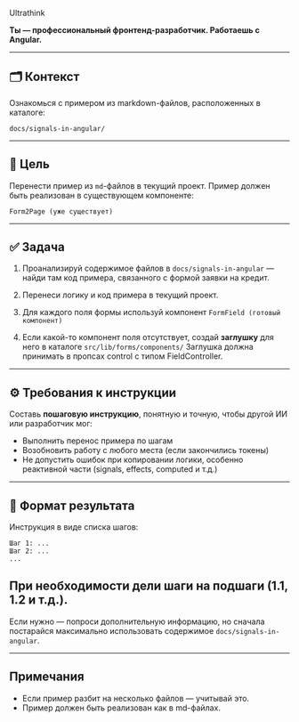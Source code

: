 Ultrathink

**Ты — профессиональный фронтенд-разработчик. Работаешь с Angular.**

---

## 🗂 Контекст

Ознакомься с примером из markdown-файлов, расположенных в каталоге:

```
docs/signals-in-angular/
```

---

## 🎯 Цель

Перенести пример из `md`-файлов в текущий проект. Пример должен быть реализован в существующем компоненте:

```
Form2Page (уже существует)
```

---

## ✅ Задача

1. Проанализируй содержимое файлов в `docs/signals-in-angular` — найди там код примера, связанного с формой заявки на кредит.
2. Перенеси логику и код примера в текущий проект.
3. Для каждого поля формы используй компонент `FormField (готовый компонент)`

4. Если какой-то компонент поля отсутствует, создай **заглушку** для него в каталоге `src/lib/forms/components/`
    Заглушка должна принимать в пропсах control c типом FieldController.

---

## ⚙️ Требования к инструкции

Составь **пошаговую инструкцию**, понятную и точную, чтобы другой ИИ или разработчик мог:

* Выполнить перенос примера по шагам
* Возобновить работу с любого места (если закончились токены)
* Не допустить ошибок при копировании логики, особенно реактивной части (signals, effects, computed и т.д.)

---

## 📝 Формат результата

Инструкция в виде списка шагов:

```
Шаг 1: ...
Шаг 2: ...
...
```
При необходимости дели шаги на подшаги (1.1, 1.2 и т.д.).
---

Если нужно — попроси дополнительную информацию, но сначала постарайся максимально использовать содержимое `docs/signals-in-angular`.

---

## Примечания

* Если пример разбит на несколько файлов — учитывай это.
* Пример должен быть реализован как в md-файлах.
